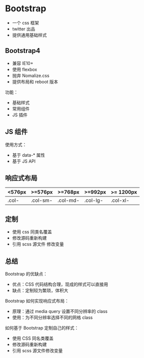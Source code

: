 # Bootstrap

- 一个 css 框架
- twitter 出品
- 提供通用基础样式

## Bootstrap4

- 兼容 IE10+
- 使用 flexbox
- 抛弃 Nomalize.css
- 提供布局和 reboot 版本

功能：

- 基础样式
- 常用组件
- JS 插件

## JS 组件

使用方式：

- 基于 data-* 属性
- 基于 JS API

## 响应式布局

|   <576px  |   >=576px     |   >=768px     |   >=992px |   >=  1200px  |
|   ---     |   ---         |   ---         |   ---     |   ---         |
|   .col-   |   .col-sm-    |   .col-md-    |   .col-lg-  |   .col-xl- |

## 定制

- 使用 css 同类名覆盖
- 修改源码重新构建
- 引用 scss 源文件  修改变量

## 总结

Bootstrap 的优缺点：

- 优点：CSS 代码结构合理，现成的样式可以直接用
- 缺点：定制较为繁琐，体积大

Bootstrap 如何实现响应式布局：

- 原理：通过 media query 设置不同分辨率的 class
- 使用：为不同分辨率选择不同的网格 class

如何基于 Bootstrap 定制自己的样式：

- 使用 CSS 同名类覆盖
- 修改源码重新构建
- 引用 scss 源文件修改变量

